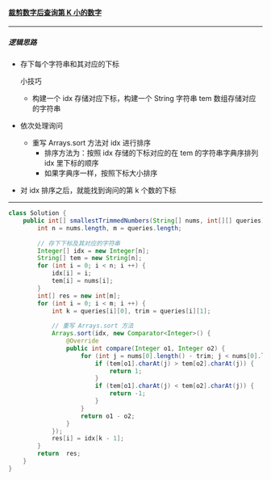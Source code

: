 #### <a href="https://leetcode.cn/problems/query-kth-smallest-trimmed-number/">裁剪数字后查询第 K 小的数字</a>

------------

##### 逻辑思路

- 存下每个字符串和其对应的下标

  小技巧

  - 构建一个 idx 存储对应下标，构建一个 String 字符串 tem 数组存储对应的字符串

- 依次处理询问

  - 重写 Arrays.sort 方法对 idx 进行排序
    - 排序方法为：按照 idx 存储的下标对应的在 tem 的字符串字典序排列 idx 里下标的顺序
    - 如果字典序一样，按照下标大小排序

- 对 idx 排序之后，就能找到询问的第 k 个数的下标

---------------------

```java
class Solution {
    public int[] smallestTrimmedNumbers(String[] nums, int[][] queries) {
        int n = nums.length, m = queries.length;
        
        // 存下下标及其对应的字符串
        Integer[] idx = new Integer[n];
        String[] tem = new String[n];
        for (int i = 0; i < n; i ++) {
            idx[i] = i;
            tem[i] = nums[i];
        }
        int[] res = new int[m];
        for (int i = 0; i < m; i ++) {
            int k = queries[i][0], trim = queries[i][1];
            
            // 重写 Arrays.sort 方法
            Arrays.sort(idx, new Comparator<Integer>() {
                @Override
                public int compare(Integer o1, Integer o2) {
                    for (int j = nums[0].length() - trim; j < nums[0].length(); j ++) {
                        if (tem[o1].charAt(j) > tem[o2].charAt(j)) {
                            return 1;
                        }
                        if (tem[o1].charAt(j) < tem[o2].charAt(j)) {
                            return -1;
                        }
                    }
                    return o1 - o2;
                }
            });
            res[i] = idx[k - 1];
        }
        return  res;
    }
}
```


